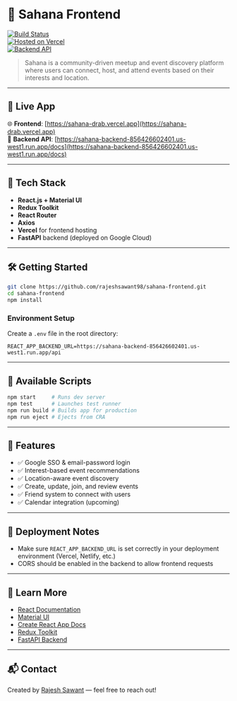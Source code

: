# 🌟 Sahana Frontend

[![Build Status](https://img.shields.io/badge/build-passing-brightgreen)]()  
[![Hosted on Vercel](https://img.shields.io/badge/hosted%20on-Vercel-black?logo=vercel)](https://sahana-drab.vercel.app)  
[![Backend API](https://img.shields.io/badge/backend-FastAPI-blue?logo=fastapi)](https://sahana-backend-856426602401.us-west1.run.app/docs)

> Sahana is a community-driven meetup and event discovery platform where users can connect, host, and attend events based on their interests and location.

---

## 🚀 Live App

🌐 **Frontend**: [https://sahana-drab.vercel.app](https://sahana-drab.vercel.app)  
🔗 **Backend API**: [https://sahana-backend-856426602401.us-west1.run.app/docs](https://sahana-backend-856426602401.us-west1.run.app/docs)

---

<!-- ## 📸 Screenshots

> _Add screenshots below once available._

| Login Page | Event Card |
|------------|------------|
| ![login](./assets/screenshots/login.png) | ![event](./assets/screenshots/event-card.png) |

--- -->

## 🧰 Tech Stack

- **React.js + Material UI**
- **Redux Toolkit**
- **React Router**
- **Axios**
- **Vercel** for frontend hosting
- **FastAPI** backend (deployed on Google Cloud)

---

## 🛠️ Getting Started

```bash
git clone https://github.com/rajeshsawant98/sahana-frontend.git
cd sahana-frontend
npm install
```

### Environment Setup

Create a `.env` file in the root directory:

```env
REACT_APP_BACKEND_URL=https://sahana-backend-856426602401.us-west1.run.app/api
```

---

## 🧪 Available Scripts

```bash
npm start     # Runs dev server
npm test      # Launches test runner
npm run build # Builds app for production
npm run eject # Ejects from CRA
```

---

## 🎯 Features

- ✅ Google SSO & email-password login
- ✅ Interest-based event recommendations
- ✅ Location-aware event discovery
- ✅ Create, update, join, and review events
- ✅ Friend system to connect with users
- ✅ Calendar integration (upcoming)

---

## 🛫 Deployment Notes

- Make sure `REACT_APP_BACKEND_URL` is set correctly in your deployment environment (Vercel, Netlify, etc.)
- CORS should be enabled in the backend to allow frontend requests

---

## 📖 Learn More

- [React Documentation](https://reactjs.org/)
- [Material UI](https://mui.com/)
- [Create React App Docs](https://create-react-app.dev/)
- [Redux Toolkit](https://redux-toolkit.js.org/)
- [FastAPI Backend](https://sahana-backend-856426602401.us-west1.run.app/docs)

---

## 📬 Contact

Created by [Rajesh Sawant](https://github.com/rajeshsawant98) — feel free to reach out!
